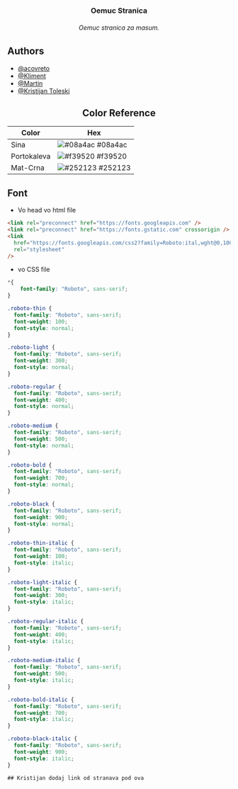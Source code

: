 <div align="center">

### Oemuc Stranica

###### Oemuc stranica za masum.

</div>

## Authors

- [@acovreto](https://www.github.com/acovreto)
- [@Kliment](https://www.github.com/Abystrict)
- [@Martin](https://www.github.com/CreeperMain)
- [@Kristijan Toleski](https://www.github.com/KristijanToleski)

<div align="center">

## Color Reference

| Color       | Hex                                                              |
| ----------- | ---------------------------------------------------------------- |
| Sina        | ![#08a4ac](https://via.placeholder.com/10/08a4ac?text=+) #08a4ac |
| Portokaleva | ![#f39520](https://via.placeholder.com/10/f39520?text=+) #f39520 |
| Mat-Crna    | ![#252123](https://via.placeholder.com/10/52123?text=+) #252123    |

</div>

## Font

- Vo head vo html file

[comment]: # "rabotit fontot bez prvite dve link tagovi, sho se so preconnet"

```html
<link rel="preconnect" href="https://fonts.googleapis.com" />
<link rel="preconnect" href="https://fonts.gstatic.com" crossorigin />
<link
  href="https://fonts.googleapis.com/css2?family=Roboto:ital,wght@0,100;0,300;0,400;0,500;0,700;0,900;1,100;1,300;1,400;1,500;1,700;1,900&display=swap"
  rel="stylesheet"
/>
```

- vo CSS file

```css
*{
    font-family: "Roboto", sans-serif;
}

.roboto-thin {
  font-family: "Roboto", sans-serif;
  font-weight: 100;
  font-style: normal;
}

.roboto-light {
  font-family: "Roboto", sans-serif;
  font-weight: 300;
  font-style: normal;
}

.roboto-regular {
  font-family: "Roboto", sans-serif;
  font-weight: 400;
  font-style: normal;
}

.roboto-medium {
  font-family: "Roboto", sans-serif;
  font-weight: 500;
  font-style: normal;
}

.roboto-bold {
  font-family: "Roboto", sans-serif;
  font-weight: 700;
  font-style: normal;
}

.roboto-black {
  font-family: "Roboto", sans-serif;
  font-weight: 900;
  font-style: normal;
}

.roboto-thin-italic {
  font-family: "Roboto", sans-serif;
  font-weight: 100;
  font-style: italic;
}

.roboto-light-italic {
  font-family: "Roboto", sans-serif;
  font-weight: 300;
  font-style: italic;
}

.roboto-regular-italic {
  font-family: "Roboto", sans-serif;
  font-weight: 400;
  font-style: italic;
}

.roboto-medium-italic {
  font-family: "Roboto", sans-serif;
  font-weight: 500;
  font-style: italic;
}

.roboto-bold-italic {
  font-family: "Roboto", sans-serif;
  font-weight: 700;
  font-style: italic;
}

.roboto-black-italic {
  font-family: "Roboto", sans-serif;
  font-weight: 900;
  font-style: italic;
}

## Kristijan dodaj link od stranava pod ova 
```
